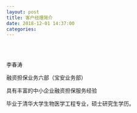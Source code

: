 ```yaml
---
layout: post
title: 客户经理简介
date: 2018-12-01 14:37:00
categories:
---
```


##### &nbsp;

<font style="vertical-align: inherit;"><font style="vertical-align: inherit;">李春涛</font></font>

融资担保业务六部（宝安业务部）

具有丰富的中小企业融资担保服务经验

毕业于清华大学生物医学工程专业，硕士研究生学历。